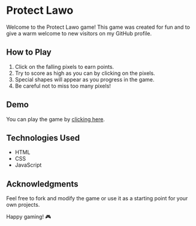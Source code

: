 # Protect Lawo

Welcome to the Protect Lawo game! This game was created for fun and to give a warm welcome to new visitors on my GitHub profile.

## How to Play

1. Click on the falling pixels to earn points.
2. Try to score as high as you can by clicking on the pixels.
3. Special shapes will appear as you progress in the game.
4. Be careful not to miss too many pixels!

## Demo

You can play the game by [clicking here](https://lawo69.github.io/Protect-Lawo-Game/).


## Technologies Used

- HTML
- CSS
- JavaScript

## Acknowledgments

Feel free to fork and modify the game or use it as a starting point for your own projects.

Happy gaming! :video_game:
